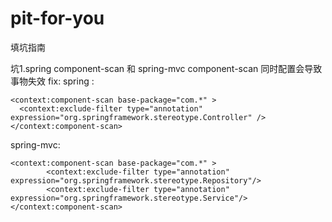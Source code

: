 # pit-for-you
填坑指南

坑1.spring  component-scan 和 spring-mvc  component-scan 同时配置会导致事物失效
fix:
spring :
```
<context:component-scan base-package="com.*" >
  <context:exclude-filter type="annotation" expression="org.springframework.stereotype.Controller" />
</context:component-scan>
```
spring-mvc:
```
<context:component-scan base-package="com.*" >
		<context:exclude-filter type="annotation" expression="org.springframework.stereotype.Repository"/>
		<context:exclude-filter type="annotation" expression="org.springframework.stereotype.Service"/>
</context:component-scan>
```
